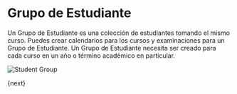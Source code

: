 # Grupo de Estudiante

Un Grupo de Estudiante es una colección de estudiantes tomando el mismo curso. Puedes crear calendarios para los cursos y examinaciones para un Grupo de Estudiante.
Un Grupo de Estudiante necesita ser creado para cada curso en un año o término académico en particular.

<img class="screenshot" alt="Student Group" src="{{docs_base_url}}/assets/img/education/student/student-group.png">

{next}
